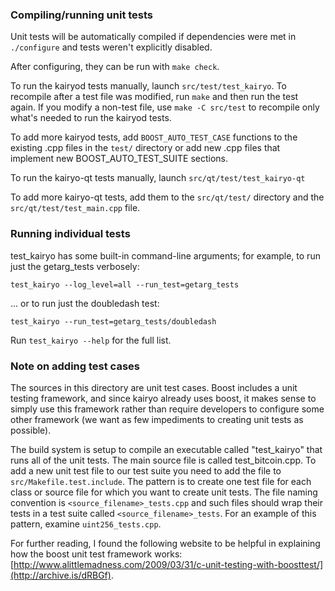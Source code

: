 ### Compiling/running unit tests

Unit tests will be automatically compiled if dependencies were met in `./configure`
and tests weren't explicitly disabled.

After configuring, they can be run with `make check`.

To run the kairyod tests manually, launch `src/test/test_kairyo`. To recompile
after a test file was modified, run `make` and then run the test again. If you
modify a non-test file, use `make -C src/test` to recompile only what's needed
to run the kairyod tests.

To add more kairyod tests, add `BOOST_AUTO_TEST_CASE` functions to the existing
.cpp files in the `test/` directory or add new .cpp files that
implement new BOOST_AUTO_TEST_SUITE sections.

To run the kairyo-qt tests manually, launch `src/qt/test/test_kairyo-qt`

To add more kairyo-qt tests, add them to the `src/qt/test/` directory and
the `src/qt/test/test_main.cpp` file.

### Running individual tests

test_kairyo has some built-in command-line arguments; for
example, to run just the getarg_tests verbosely:

    test_kairyo --log_level=all --run_test=getarg_tests

... or to run just the doubledash test:

    test_kairyo --run_test=getarg_tests/doubledash

Run `test_kairyo --help` for the full list.

### Note on adding test cases

The sources in this directory are unit test cases.  Boost includes a
unit testing framework, and since kairyo already uses boost, it makes
sense to simply use this framework rather than require developers to
configure some other framework (we want as few impediments to creating
unit tests as possible).

The build system is setup to compile an executable called "test_kairyo"
that runs all of the unit tests.  The main source file is called
test_bitcoin.cpp. To add a new unit test file to our test suite you need
to add the file to `src/Makefile.test.include`. The pattern is to create
one test file for each class or source file for which you want to create
unit tests.  The file naming convention is `<source_filename>_tests.cpp`
and such files should wrap their tests in a test suite
called `<source_filename>_tests`. For an example of this pattern,
examine `uint256_tests.cpp`.

For further reading, I found the following website to be helpful in
explaining how the boost unit test framework works:
[http://www.alittlemadness.com/2009/03/31/c-unit-testing-with-boosttest/](http://archive.is/dRBGf).
